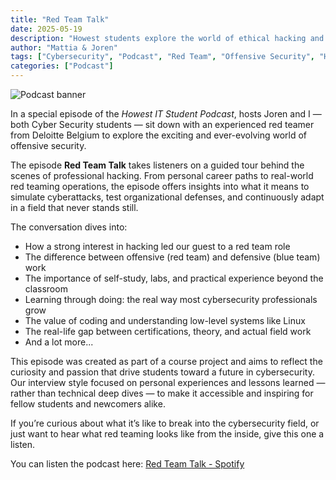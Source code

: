```yaml
---
title: "Red Team Talk"
date: 2025-05-19
description: "Howest students explore the world of ethical hacking and red teaming in a conversation with a Deloitte cybersecurity expert."
author: "Mattia & Joren"
tags: ["Cybersecurity", "Podcast", "Red Team", "Offensive Security", "Howest", "Ethical Hacking"]
categories: ["Podcast"]
---
```


![Podcast banner](images/blog/2025-05-19-spotify-podcast.jpg)

In a special episode of the *Howest IT Student Podcast*, hosts Joren and I — both Cyber Security students — sit down with an experienced red teamer from Deloitte Belgium to explore the exciting and ever-evolving world of offensive security.

The episode **Red Team Talk** takes listeners on a guided tour behind the scenes of professional hacking. From personal career paths to real-world red teaming operations, the episode offers insights into what it means to simulate cyberattacks, test organizational defenses, and continuously adapt in a field that never stands still.

The conversation dives into:

- How a strong interest in hacking led our guest to a red team role
- The difference between offensive (red team) and defensive (blue team) work
- The importance of self-study, labs, and practical experience beyond the classroom
- Learning through doing: the real way most cybersecurity professionals grow
- The value of coding and understanding low-level systems like Linux
- The real-life gap between certifications, theory, and actual field work
- And a lot more...

This episode was created as part of a course project and aims to reflect the curiosity and passion that drive students toward a future in cybersecurity. Our interview style focused on personal experiences and lessons learned — rather than technical deep dives — to make it accessible and inspiring for fellow students and newcomers alike.

If you’re curious about what it’s like to break into the cybersecurity field, or just want to hear what red teaming looks like from the inside, give this one a listen.

You can listen the podcast here: [Red Team Talk - Spotify](https://open.spotify.com/episode/6cFkfzrbTTu9G8cDmRzvig?si=1982734042eb4880)
